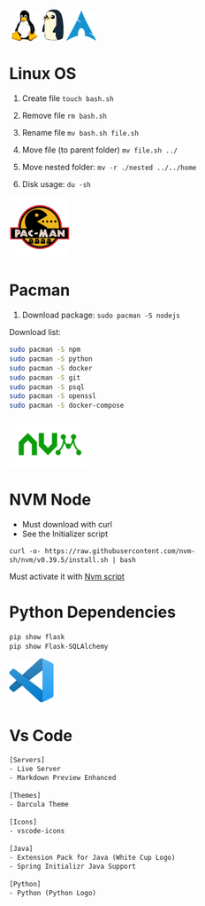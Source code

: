 
<div style="display: block;">
    <img src='../../images/tux.png' width='55'/>
    <img src='../../images/gunter.webp' width='40'/>
    <img src='../../images/arch.png' width='55'/>
</div>


# Linux OS
1. Create file `touch bash.sh`
2. Remove file `rm bash.sh`
3. Rename file `mv bash.sh file.sh`
4. Move file (to parent folder) `mv file.sh ../`
5. Move nested folder: `mv -r ./nested ../../home`

6. Disk usage: `du -sh` 

<img src='../../images/pacman.png' width='110'/>

# Pacman
1. Download package: `sudo pacman -S nodejs`

Download list:
```sh
sudo pacman -S npm
sudo pacman -S python
sudo pacman -S docker
sudo pacman -S git
sudo pacman -S psql
sudo pacman -S openssl
sudo pacman -S docker-compose
```

<img src='../../images/nvm.png' width='140'/>

# NVM Node
* Must download with curl
* See the Initializer script

```
curl -o- https://raw.githubusercontent.com/nvm-sh/nvm/v0.39.5/install.sh | bash
```

Must activate it with [Nvm script](../addons/nvm_init.sh)

# Python Dependencies
```sh
pip show flask
pip show Flask-SQLAlchemy
```

<img src='../../images/codeoss.png' width='80'/>

# Vs Code
```
[Servers]
- Live Server
- Markdown Preview Enhanced

[Themes]
- Darcula Theme

[Icons]
- vscode-icons

[Java]
- Extension Pack for Java (White Cup Logo)
- Spring Initializr Java Support

[Python]
- Python (Python Logo)
```

